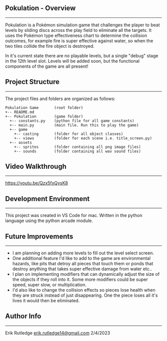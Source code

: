 ## Pokulation - Overview
---
Pokulation is a Pokémon simulation game that challenges the player to beat levels by sliding discs across the play field to eliminate all the targets. It uses the Pokémon type effectiveness chart to determine the collision outcomes, for example fire is super effective against water, so when the two tiles collide the fire object is destroyed.

In it's current state there are no playable levels, but a single "debug" stage in the 12th level slot. Levels will be added soon, but the functional components of the game are all present!


## Project Structure 
---
The project files and folders are organized as follows:
```
Pokulation Game       (root folder)
+-- README.md         
+-- Pokulation        (game folder)
  +-- constants.py    (python file for all game constants)
  +-- main.py         (main file. Run this to play the game)
  +-- game            
    +-- casting       (folder for all object classes)
    +-- views         (folder for each scene i.e. title_screen.py)
  +-- assets          
    +-- sprites       (folder containing all png image files)
    +-- sounds        (folder containing all wav sound files)
```

## Video Walkthrough
---
https://youtu.be/Qzx5fxQysK8

## Development Environment
---
This project was created in VS Code for mac. Written in the python language using the python arcade module.

## Future Improvements
---
- I am planning on adding more levels to fill out the level select screen.
- One additional feature I'd like to add to the game are environmental hazards, like pits that detroy all pieces that touch them or ponds that destroy anything that takes super effective damage from water etc..
- I plan on implementing modifiers that can dynamically adjust the size of the objects if they roll into it. Some more modifiers could be super speed, super slow, or multiplication.
- I'd also like to change the collision effects so pieces lose health when they are struck instead of just disappearing. One the piece loses all it's lives it would then be eliminated.

## Author Info
---
Erik Rutledge 
erik.rutledge14@gmail.com 
2/4/2023 
